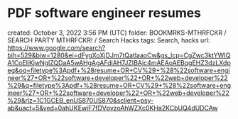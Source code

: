 # PDF software engineer resumes

created: October 3, 2022 3:56 PM (UTC)
folder: BOOKMRKS-MTHRFCKR / SEARCH PARTY MTHRFCKR! / Search Hacks
tags: Search, hacks
url: https://www.google.com/search?bih=529&biw=1280&ei=dFygXoXjDJm7tQatlaaoCw&gs_lcp=CgZwc3ktYWIQA1CoEliKjwNglZQDaA5wAHgAgAFdiAH7JZIBAjc4mAEAoAEBqgEHZ3dzLXdpeg&oq=filetype%3Apdf+%28resume+OR+CV%29+%28%22software+engineer%27+OR+%22software+developer%22+OR+%22web+developer%22%29&q=filetype%3Apdf+%28resume+OR+CV%29+%28%22software+engineer%27+OR+%22software+developer%22+OR+%22web+developer%22%29&rlz=1C1GCEB_enUS870US870&sclient=psy-ab&uact=5&ved=0ahUKEwiF7fDVpvzoAhWZXc0KHa2KCbUQ4dUDCAw